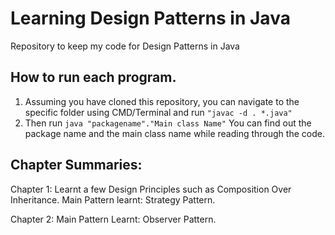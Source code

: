 # Learning Design Patterns in Java

Repository to keep my code for Design Patterns in Java

## How to run each program.

1. Assuming you have cloned this repository, you can navigate to the specific folder using CMD/Terminal and run `"javac -d . *.java"`
2. Then run `java "packagename"."Main class Name"` You can find out the package name and the main class name while reading through the code.

## Chapter Summaries:

Chapter 1: Learnt a few Design Principles such as Composition Over Inheritance. Main Pattern learnt: Strategy Pattern.

Chapter 2: Main Pattern Learnt: Observer Pattern.
